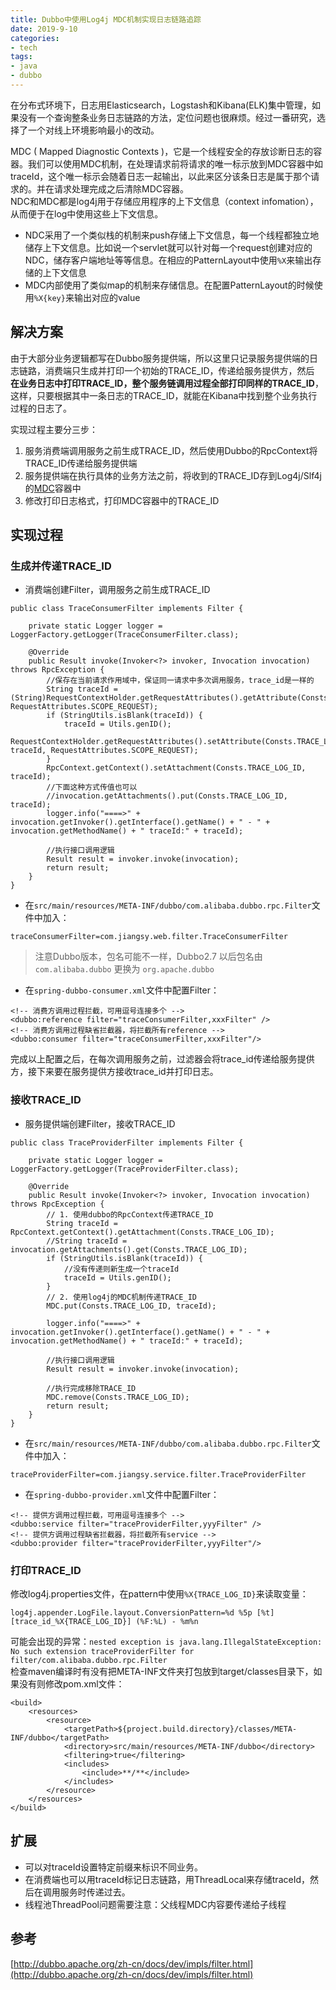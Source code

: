 ```yaml
---
title: Dubbo中使用Log4j MDC机制实现日志链路追踪
date: 2019-9-10
categories:
- tech
tags:
- java
- dubbo
---
```


在分布式环境下，日志用Elasticsearch，Logstash和Kibana(ELK)集中管理，如果没有一个查询整条业务日志链路的方法，定位问题也很麻烦。经过一番研究，选择了一个对线上环境影响最小的改动。

<!-- more -->

MDC ( Mapped Diagnostic Contexts )，它是一个线程安全的存放诊断日志的容器。我们可以使用MDC机制，在处理请求前将请求的唯一标示放到MDC容器中如traceId，这个唯一标示会随着日志一起输出，以此来区分该条日志是属于那个请求的。并在请求处理完成之后清除MDC容器。  
NDC和MDC都是log4j用于存储应用程序的上下文信息（context infomation），从而便于在log中使用这些上下文信息。  
+ NDC采用了一个类似栈的机制来push存储上下文信息，每一个线程都独立地储存上下文信息。比如说一个servlet就可以针对每一个request创建对应的NDC，储存客户端地址等等信息。在相应的PatternLayout中使用`%X`来输出存储的上下文信息
+ MDC内部使用了类似map的机制来存储信息。在配置PatternLayout的时候使用`%X{key}`来输出对应的value

## 解决方案

由于大部分业务逻辑都写在Dubbo服务提供端，所以这里只记录服务提供端的日志链路，消费端只生成并打印一个初始的TRACE_ID，传递给服务提供方，然后
**在业务日志中打印TRACE_ID，整个服务链调用过程全部打印同样的TRACE_ID**，这样，只要根据其中一条日志的TRACE_ID，就能在Kibana中找到整个业务执行过程的日志了。

实现过程主要分三步：  
1. 服务消费端调用服务之前生成TRACE_ID，然后使用Dubbo的RpcContext将TRACE_ID传递给服务提供端
2. 服务提供端在执行具体的业务方法之前，将收到的TRACE_ID存到Log4j/Slf4j的[MDC](http://www.slf4j.org/api/org/slf4j/MDC.html)容器中
3. 修改打印日志格式，打印MDC容器中的TRACE_ID

## 实现过程

### 生成并传递TRACE_ID

+ 消费端创建Filter，调用服务之前生成TRACE_ID  

```
public class TraceConsumerFilter implements Filter {

    private static Logger logger = LoggerFactory.getLogger(TraceConsumerFilter.class);

    @Override
    public Result invoke(Invoker<?> invoker, Invocation invocation) throws RpcException {
        //保存在当前请求作用域中，保证同一请求中多次调用服务，trace_id是一样的
        String traceId = (String)RequestContextHolder.getRequestAttributes().getAttribute(Consts.TRACE_LOG_ID, RequestAttributes.SCOPE_REQUEST);
        if (StringUtils.isBlank(traceId)) {
            traceId = Utils.genID();
            RequestContextHolder.getRequestAttributes().setAttribute(Consts.TRACE_LOG_ID, traceId, RequestAttributes.SCOPE_REQUEST);
        }
        RpcContext.getContext().setAttachment(Consts.TRACE_LOG_ID, traceId);
        //下面这种方式传值也可以
        //invocation.getAttachments().put(Consts.TRACE_LOG_ID, traceId);
        logger.info("====>" + invocation.getInvoker().getInterface().getName() + " - " + invocation.getMethodName() + " traceId:" + traceId);

        //执行接口调用逻辑
        Result result = invoker.invoke(invocation);
        return result;
    }
}
```

+ 在`src/main/resources/META-INF/dubbo/com.alibaba.dubbo.rpc.Filter`文件中加入：  
```
traceConsumerFilter=com.jiangsy.web.filter.TraceConsumerFilter
```

> 注意Dubbo版本，包名可能不一样，Dubbo2.7 以后包名由`com.alibaba.dubbo` 更换为 `org.apache.dubbo`

+ 在`spring-dubbo-consumer.xml`文件中配置Filter：  

```
<!-- 消费方调用过程拦截，可用逗号连接多个 -->
<dubbo:reference filter="traceConsumerFilter,xxxFilter" />
<!-- 消费方调用过程缺省拦截器，将拦截所有reference -->
<dubbo:consumer filter="traceConsumerFilter,xxxFilter"/>
```

完成以上配置之后，在每次调用服务之前，过滤器会将trace_id传递给服务提供方，接下来要在服务提供方接收trace_id并打印日志。

### 接收TRACE_ID

+ 服务提供端创建Filter，接收TRACE_ID  

```
public class TraceProviderFilter implements Filter {

    private static Logger logger = LoggerFactory.getLogger(TraceProviderFilter.class);

    @Override
    public Result invoke(Invoker<?> invoker, Invocation invocation) throws RpcException {
        // 1. 使用dubbo的RpcContext传递TRACE_ID
        String traceId = RpcContext.getContext().getAttachment(Consts.TRACE_LOG_ID);
        //String traceId = invocation.getAttachments().get(Consts.TRACE_LOG_ID);
        if (StringUtils.isBlank(traceId)) {
            //没有传递则新生成一个traceId
            traceId = Utils.genID();
        }
        // 2. 使用log4j的MDC机制传递TRACE_ID
        MDC.put(Consts.TRACE_LOG_ID, traceId);

        logger.info("====>" + invocation.getInvoker().getInterface().getName() + " - " + invocation.getMethodName() + " traceId:" + traceId);

        //执行接口调用逻辑
        Result result = invoker.invoke(invocation);

        //执行完成移除TRACE_ID
        MDC.remove(Consts.TRACE_LOG_ID);
        return result;
    }
}
```

+ 在`src/main/resources/META-INF/dubbo/com.alibaba.dubbo.rpc.Filter`文件中加入：  
```
traceProviderFilter=com.jiangsy.service.filter.TraceProviderFilter
```

+ 在`spring-dubbo-provider.xml`文件中配置Filter：  

```
<!-- 提供方调用过程拦截，可用逗号连接多个 -->
<dubbo:service filter="traceProviderFilter,yyyFilter" />
<!-- 提供方调用过程缺省拦截器，将拦截所有service -->
<dubbo:provider filter="traceProviderFilter,yyyFilter"/>
```

### 打印TRACE_ID

修改log4j.properties文件，在pattern中使用`%X{TRACE_LOG_ID}`来读取变量：  
```
log4j.appender.LogFile.layout.ConversionPattern=%d %5p [%t] [trace_id_%X{TRACE_LOG_ID}] (%F:%L) - %m%n 
```

可能会出现的异常：`nested exception is java.lang.IllegalStateException: No such extension traceProviderFilter for filter/com.alibaba.dubbo.rpc.Filter`  
检查maven编译时有没有把META-INF文件夹打包放到target/classes目录下，如果没有则修改pom.xml文件：
```
<build>
    <resources>
        <resource>
            <targetPath>${project.build.directory}/classes/META-INF/dubbo</targetPath>
            <directory>src/main/resources/META-INF/dubbo</directory>
            <filtering>true</filtering>
            <includes>
                <include>**/**</include>
            </includes>
        </resource>
    </resources>
</build>
```

## 扩展

+ 可以对traceId设置特定前缀来标识不同业务。
+ 在消费端也可以用traceId标记日志链路，用ThreadLocal来存储traceId，然后在调用服务时传递过去。
+ 线程池ThreadPool问题需要注意：父线程MDC内容要传递给子线程

## 参考

[http://dubbo.apache.org/zh-cn/docs/dev/impls/filter.html](http://dubbo.apache.org/zh-cn/docs/dev/impls/filter.html)